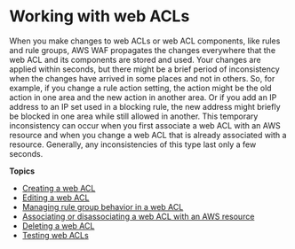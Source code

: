 # Working with web ACLs<a name="web-acl-working-with"></a>

When you make changes to web ACLs or web ACL components, like rules and rule groups, AWS WAF propagates the changes everywhere that the web ACL and its components are stored and used\. Your changes are applied within seconds, but there might be a brief period of inconsistency when the changes have arrived in some places and not in others\. So, for example, if you change a rule action setting, the action might be the old action in one area and the new action in another area\. Or if you add an IP address to an IP set used in a blocking rule, the new address might briefly be blocked in one area while still allowed in another\. This temporary inconsistency can occur when you first associate a web ACL with an AWS resource and when you change a web ACL that is already associated with a resource\. Generally, any inconsistencies of this type last only a few seconds\.

**Topics**
+ [Creating a web ACL](web-acl-creating.md)
+ [Editing a web ACL](web-acl-editing.md)
+ [Managing rule group behavior in a web ACL](web-acl-rule-group-settings.md)
+ [Associating or disassociating a web ACL with an AWS resource](web-acl-associating-aws-resource.md)
+ [Deleting a web ACL](web-acl-deleting.md)
+ [Testing web ACLs](web-acl-testing.md)